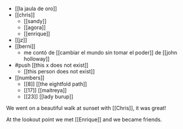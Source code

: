 - [[la jaula de oro]]
- [[chris]]
  - [[sandy]]
  - [[agora]]
  - [[enrique]]
- [[jz]]
- [[berni]]
  - me contó de [[cambiar el mundo sin tomar el poder]] de [[john holloway]]
- #push [[this x does not exist]]
  - [[this person does not exist]]
- [[numbers]]
  - [[8]] [[the eightfold path]]
  - [[17]] [[maitreya]]
  - [[23]] [[lady burup]]

We went on a beautiful walk at sunset with [[Chris]], it was great!

At the lookout point we met [[Enrique]] and we became friends.

